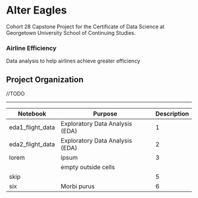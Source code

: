 # Alter Eagles 
Cohort 28 Capstone Project for the Certificate of Data Science at Georgetown University School of Continuing Studies.

### Airline Efficiency

Data analysis to help airlines achieve greater efficiency

Project Organization
------------

//TODO
    


--------

| Notebook         | Purpose                         | Description |
|------------------|---------------------------------|-------------|
| eda1_flight_data | Exploratory Data Analysis (EDA) | 1           |
| eda2_flight_data | Exploratory Data Analysis (EDA) | 2           |
| lorem            | ipsum                           | 3           |
|                  | empty outside cells             |             |
| skip             |                                 | 5           |
| six              | Morbi purus                     | 6           |


